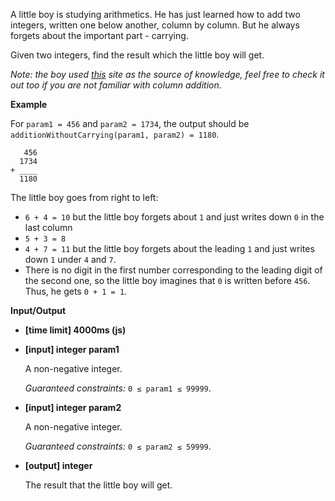 ﻿A little boy is studying arithmetics. He has just learned how to add two integers, written one below another, column by column. But he always forgets about the important part - carrying.

Given two integers, find the result which the little boy will get.

_Note: the boy used [this](https://www.mathsisfun.com/numbers/addition-column.html) site as the source of knowledge, feel free to check it out too if you are not familiar with column addition_.

**Example**

For `param1 = 456` and `param2 = 1734`, the output should be
`additionWithoutCarrying(param1, param2) = 1180`.

```
   456
  1734
+ ____
  1180

```

The little boy goes from right to left:

*   `6 + 4 = 10` but the little boy forgets about `1` and just writes down `0` in the last column
*   `5 + 3 = 8`
*   `4 + 7 = 11` but the little boy forgets about the leading `1` and just writes down `1` under `4` and `7`.
*   There is no digit in the first number corresponding to the leading digit of the second one, so the little boy imagines that `0` is written before `456`. Thus, he gets `0 + 1 = 1`.

**Input/Output**

*   **[time limit] 4000ms (js)**

*   **[input] integer param1**

    A non-negative integer.

    _Guaranteed constraints:_
    `0 ≤ param1 ≤ 99999`.

*   **[input] integer param2**

    A non-negative integer.

    _Guaranteed constraints:_
    `0 ≤ param2 ≤ 59999`.

*   **[output] integer**

    The result that the little boy will get.